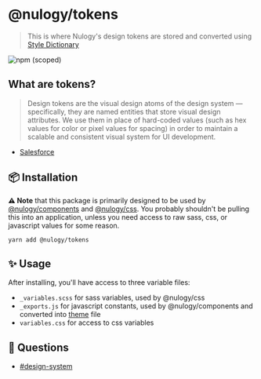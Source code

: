 # @nulogy/tokens

> This is where Nulogy's design tokens are stored and converted using [Style Dictionary](https://amzn.github.io/style-dictionary)

![npm (scoped)](https://img.shields.io/npm/v/@nulogy/tokens.svg)

## What are tokens?

> Design tokens are the visual design atoms of the design system — specifically, they are named entities that store visual design attributes. We use them in place of hard-coded values (such as hex values for color or pixel values for spacing) in order to maintain a scalable and consistent visual system for UI development.

- [Salesforce](https://www.lightningdesignsystem.com/design-tokens/)

## 📦 Installation

**⚠️ Note** that this package is primarily designed to be used by [@nulogy/components](https://github.com/nulogy/design-system/tree/master/components) and [@nulogy/css](https://github.com/nulogy/design-system/tree/master/css). You probably shouldn't be pulling this into an application, unless you need access to raw sass, css, or javascript values for some reason.

`yarn add @nulogy/tokens`

## ✨ Usage

After installing, you'll have access to three variable files:

- `_variables.scss` for sass variables, used by @nulogy/css
- `_exports.js` for javascript constants, used by @nulogy/components and converted into [theme](https://nulogy.design/theme) file
- `variables.css` for access to css variables

## 💬 Questions

- [#design-system](slack://channel?team=T024N2KKA&id=CBAFQ4X7X)
